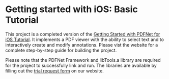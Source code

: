 Getting started with iOS: Basic Tutorial
===================

This project is a completed version of the [Getting Started with PDFNet for iOS Tutorial](http://blog.pdftron.com/2013/07/19/getting-started-on-ios/).
It implements a PDF viewer with the ability to select text and to interactively create and modify annotations. Please vist the website for a complete step-by-step guide for building the project.

Please note that the PDFNet Framework and libTools.a library are required for the project to successfully link and run. The libraries are available by filling out the [trial request form](http://www.pdftron.com/pdfnet/mobile/request_trial.html) on our website.
